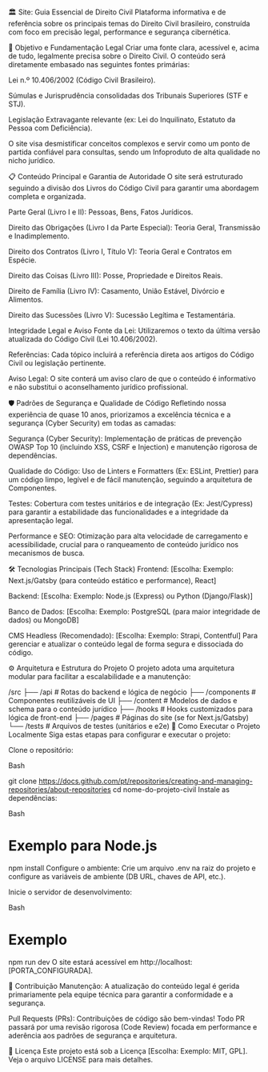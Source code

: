 🏛️ Site: Guia Essencial de Direito Civil
Plataforma informativa e de referência sobre os principais temas do Direito Civil brasileiro, construída com foco em precisão legal, performance e segurança cibernética.

🎯 Objetivo e Fundamentação Legal
Criar uma fonte clara, acessível e, acima de tudo, legalmente precisa sobre o Direito Civil. O conteúdo será diretamente embasado nas seguintes fontes primárias:

Lei n.º 10.406/2002 (Código Civil Brasileiro).

Súmulas e Jurisprudência consolidadas dos Tribunais Superiores (STF e STJ).

Legislação Extravagante relevante (ex: Lei do Inquilinato, Estatuto da Pessoa com Deficiência).

O site visa desmistificar conceitos complexos e servir como um ponto de partida confiável para consultas, sendo um Infoproduto de alta qualidade no nicho jurídico.

📋 Conteúdo Principal e Garantia de Autoridade
O site será estruturado seguindo a divisão dos Livros do Código Civil para garantir uma abordagem completa e organizada.

Parte Geral (Livro I e II): Pessoas, Bens, Fatos Jurídicos.

Direito das Obrigações (Livro I da Parte Especial): Teoria Geral, Transmissão e Inadimplemento.

Direito dos Contratos (Livro I, Título V): Teoria Geral e Contratos em Espécie.

Direito das Coisas (Livro III): Posse, Propriedade e Direitos Reais.

Direito de Família (Livro IV): Casamento, União Estável, Divórcio e Alimentos.

Direito das Sucessões (Livro V): Sucessão Legítima e Testamentária.

Integridade Legal e Aviso
Fonte da Lei: Utilizaremos o texto da última versão atualizada do Código Civil (Lei 10.406/2002).

Referências: Cada tópico incluirá a referência direta aos artigos do Código Civil ou legislação pertinente.

Aviso Legal: O site conterá um aviso claro de que o conteúdo é informativo e não substitui o aconselhamento jurídico profissional.

🛡️ Padrões de Segurança e Qualidade de Código
Refletindo nossa experiência de quase 10 anos, priorizamos a excelência técnica e a segurança (Cyber Security) em todas as camadas:

Segurança (Cyber Security): Implementação de práticas de prevenção OWASP Top 10 (incluindo XSS, CSRF e Injection) e manutenção rigorosa de dependências.

Qualidade do Código: Uso de Linters e Formatters (Ex: ESLint, Prettier) para um código limpo, legível e de fácil manutenção, seguindo a arquitetura de Componentes.

Testes: Cobertura com testes unitários e de integração (Ex: Jest/Cypress) para garantir a estabilidade das funcionalidades e a integridade da apresentação legal.

Performance e SEO: Otimização para alta velocidade de carregamento e acessibilidade, crucial para o ranqueamento de conteúdo jurídico nos mecanismos de busca.

🛠️ Tecnologias Principais (Tech Stack)
Frontend: [Escolha: Exemplo: Next.js/Gatsby (para conteúdo estático e performance), React]

Backend: [Escolha: Exemplo: Node.js (Express) ou Python (Django/Flask)]

Banco de Dados: [Escolha: Exemplo: PostgreSQL (para maior integridade de dados) ou MongoDB]

CMS Headless (Recomendado): [Escolha: Exemplo: Strapi, Contentful] Para gerenciar e atualizar o conteúdo legal de forma segura e dissociada do código.

⚙️ Arquitetura e Estrutura do Projeto
O projeto adota uma arquitetura modular para facilitar a escalabilidade e a manutenção:

/src
├── /api              # Rotas do backend e lógica de negócio
├── /components       # Componentes reutilizáveis de UI
├── /content          # Modelos de dados e schema para o conteúdo jurídico
├── /hooks            # Hooks customizados para lógica de front-end
├── /pages            # Páginas do site (se for Next.js/Gatsby)
└── /tests            # Arquivos de testes (unitários e e2e)
🚀 Como Executar o Projeto Localmente
Siga estas etapas para configurar e executar o projeto:

Clone o repositório:

Bash

git clone https://docs.github.com/pt/repositories/creating-and-managing-repositories/about-repositories
cd nome-do-projeto-civil
Instale as dependências:

Bash

# Exemplo para Node.js
npm install
Configure o ambiente:
Crie um arquivo .env na raiz do projeto e configure as variáveis de ambiente (DB URL, chaves de API, etc.).

Inicie o servidor de desenvolvimento:

Bash

# Exemplo
npm run dev
O site estará acessível em http://localhost:[PORTA_CONFIGURADA].

🤝 Contribuição
Manutenção: A atualização do conteúdo legal é gerida primariamente pela equipe técnica para garantir a conformidade e a segurança.

Pull Requests (PRs): Contribuições de código são bem-vindas! Todo PR passará por uma revisão rigorosa (Code Review) focada em performance e aderência aos padrões de segurança e arquitetura.

📝 Licença
Este projeto está sob a Licença [Escolha: Exemplo: MIT, GPL]. Veja o arquivo LICENSE para mais detalhes.
